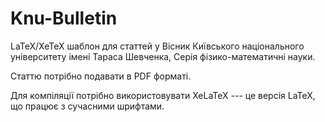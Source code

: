 Knu-Bulletin
============

LaTeX/XeTeX шаблон для статтей у Вісник Київського національного університету імені Тараса Шевченка, Серія фізико-математичні науки.

Статтю потрібно подавати в PDF форматі.

Для компіляції потрібно використовувати XeLaTeX --- це версія LaTeX, що
працює з сучасними шрифтами.
